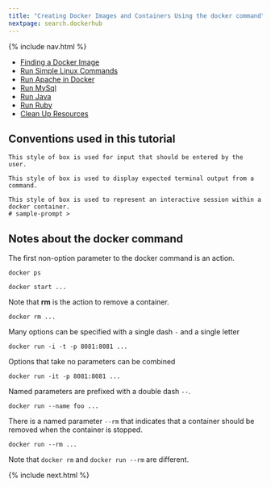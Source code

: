 ```yaml
---
title: "Creating Docker Images and Containers Using the docker command"
nextpage: search.dockerhub
---
```


{% include nav.html %}

- [Finding a Docker Image](search.dockerhub.md)
- [Run Simple Linux Commands](simple.linux.commands.md)
- [Run Apache in Docker](run.apache.md)
- [Run MySql](run.mysql.md)
- [Run Java](run.java.md)
- [Run Ruby](run.ruby.md)
- [Clean Up Resources](cleanup.md)

## Conventions used in this tutorial

```
This style of box is used for input that should be entered by the user.
```

```output
This style of box is used to display expected terminal output from a command.
```

```container
This style of box is used to represent an interactive session within a docker container.
# sample-prompt >
```

## Notes about the docker command

The first non-option parameter to the docker command is an action.

```
docker ps
```

```
docker start ...
```

Note that **rm** is the action to remove a container.
```
docker rm ...
```

Many options can be specified with a single dash `-` and a single letter
```
docker run -i -t -p 8081:8081 ...
```

Options that take no parameters can be combined
```
docker run -it -p 8081:8081 ...
```

Named parameters are prefixed with a double dash `--`.
```
docker run --name foo ...
```

There is a named parameter `--rm` that indicates that a container should be removed when the container is stopped.
```
docker run --rm ...
```

Note that `docker rm` and `docker run --rm` are different.


{% include next.html %}
